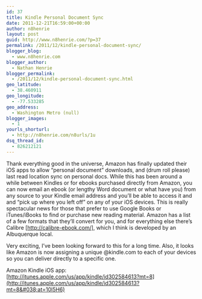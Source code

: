 ```yaml
---
id: 37
title: Kindle Personal Document Sync
date: 2011-12-21T16:59:00+00:00
author: n8henrie
layout: post
guid: http://www.n8henrie.com/?p=37
permalink: /2011/12/kindle-personal-document-sync/
blogger_blog:
  - www.n8henrie.com
blogger_author:
  - Nathan Henrie
blogger_permalink:
  - /2011/12/kindle-personal-document-sync.html
geo_latitude:
  - 38.460911
geo_longitude:
  - -77.533285
geo_address:
  - Washington Metro (null)
blogger_images:
  - 1
yourls_shorturl:
  - http://n8henrie.com/n8urls/1u
dsq_thread_id:
  - 826212121
---
```

Thank everything good in the universe, Amazon has finally updated their iOS apps to allow &#8220;personal document&#8221; downloads, and (drum roll please) last read location sync on personal docs. While this has been around a while between Kindles or for ebooks purchased directly from Amazon, you can now email an ebook (or lengthy Word document or what have you) from any source to your Kindle email address and you&#8217;ll be able to access it and and &#8220;pick up where you left off&#8221; on any of your iOS devices. This is really spectacular news for those that prefer to use Google Books or iTunes/iBooks to find or purchase new reading material. Amazon has a list of a few formats that they&#8217;ll convert for you, and for everything else there&#8217;s Calibre [http://calibre-ebook.com/], which I think is developed by an Albuquerque local.

Very exciting, I&#8217;ve been looking forward to this for a long time. Also, it looks like Amazon is now assigning a unique @kindle.com to each of your devices so you can deliver directly to a specific one. 

Amazon Kindle iOS app:  
[http://itunes.apple.com/us/app/kindle/id302584613?mt=8](http://itunes.apple.com/us/app/kindle/id302584613?mt=8&#038;at=10l5H6) 

<div>
</div>